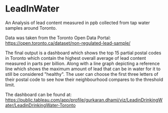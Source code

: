 # LeadInWater
An Analysis of lead content measured in ppb collected from tap water samples around Toronto.

Data was taken from the Toronto Open Data Portal: https://open.toronto.ca/dataset/non-regulated-lead-sample/

The final output is a dashboard which shows the top 15 partial postal codes in Toronto which contain the highest overall average of lead content measured in parts per billion. Along with a line graph depicting a reference line which shows the maximum amount of lead that can be in water for it to still be considered "healthy". The user can choose the first three letters of their postal code to see how their neighbourhood compares to the threshold limit. 

The dashboard can be found at: https://public.tableau.com/app/profile/gurkaran.dhami/viz/LeadinDrinkingWater/LeadinDrinkingWater-Toronto
